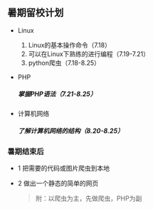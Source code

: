 ## 暑期留校计划
* Linux
  1. Linux的基本操作命令（7.18）
  2. 可以在Linux下熟练的进行编程（7.19-7.21）
  3. python爬虫（7.18-8.25）
* PHP

  ##### 掌握PHP语法（7.21-8.25）
* 计算机网络

  ##### 了解计算机网络的结构（8.20-8.25）
### 暑期结束后
* 1 把需要的代码或图片爬虫到本地
* 2 做出一个静态的简单的网页
	     
  > 附：以爬虫为主，先做爬虫，PHP为副
